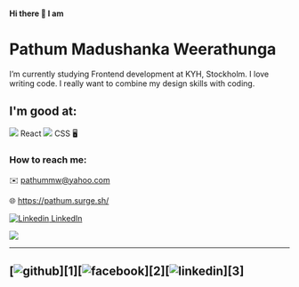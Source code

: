 #### Hi there 👋 I am  
# Pathum Madushanka Weerathunga


I’m currently studying Frontend development at KYH, Stockholm. I love writing code. I really want to combine my design skills with coding.

## I'm good at:

<img src="https://img.icons8.com/office/16/000000/react.png"/> React
<img src="https://img.icons8.com/color/48/000000/css3.png"/> CSS
🖥


### How to reach me:

:envelope: pathummw@yahoo.com

:globe_with_meridians: https://pathum.surge.sh/

[![Linkedin](https://i.stack.imgur.com/gVE0j.png) LinkedIn](https://www.linkedin.com/)
&nbsp;


<img src="https://img.icons8.com/color/48/000000/javascript--v1.png"/>

---
[![github](https://cloud.githubusercontent.com/assets/17016297/18839843/0e06a67a-83d2-11e6-993a-b35a182500e0.png)][1][![facebook](https://cloud.githubusercontent.com/assets/17016297/18839836/0a06deb4-83d2-11e6-8078-1d0974af0f63.png)][2][![linkedin](https://cloud.githubusercontent.com/assets/17016297/18839848/0fc7e74e-83d2-11e6-8c6a-277fc9d6e067.png)][3]
---

